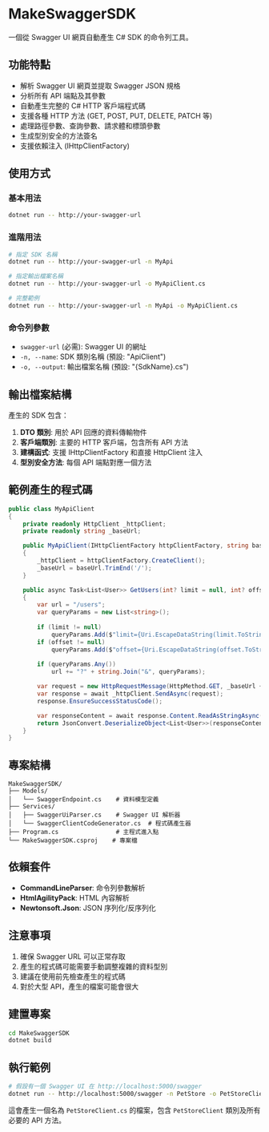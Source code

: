 # MakeSwaggerSDK

一個從 Swagger UI 網頁自動產生 C# SDK 的命令列工具。

## 功能特點

- 解析 Swagger UI 網頁並提取 Swagger JSON 規格
- 分析所有 API 端點及其參數
- 自動產生完整的 C# HTTP 客戶端程式碼
- 支援各種 HTTP 方法 (GET, POST, PUT, DELETE, PATCH 等)
- 處理路徑參數、查詢參數、請求體和標頭參數
- 生成型別安全的方法簽名
- 支援依賴注入 (IHttpClientFactory)

## 使用方式

### 基本用法

```bash
dotnet run -- http://your-swagger-url
```

### 進階用法

```bash
# 指定 SDK 名稱
dotnet run -- http://your-swagger-url -n MyApi

# 指定輸出檔案名稱
dotnet run -- http://your-swagger-url -o MyApiClient.cs

# 完整範例
dotnet run -- http://your-swagger-url -n MyApi -o MyApiClient.cs
```

### 命令列參數

- `swagger-url` (必需): Swagger UI 的網址
- `-n, --name`: SDK 類別名稱 (預設: "ApiClient")
- `-o, --output`: 輸出檔案名稱 (預設: "{SdkName}.cs")

## 輸出檔案結構

產生的 SDK 包含：

1. **DTO 類別**: 用於 API 回應的資料傳輸物件
2. **客戶端類別**: 主要的 HTTP 客戶端，包含所有 API 方法
3. **建構函式**: 支援 IHttpClientFactory 和直接 HttpClient 注入
4. **型別安全方法**: 每個 API 端點對應一個方法

## 範例產生的程式碼

```csharp
public class MyApiClient
{
    private readonly HttpClient _httpClient;
    private readonly string _baseUrl;

    public MyApiClient(IHttpClientFactory httpClientFactory, string baseUrl)
    {
        _httpClient = httpClientFactory.CreateClient();
        _baseUrl = baseUrl.TrimEnd('/');
    }

    public async Task<List<User>> GetUsers(int? limit = null, int? offset = null)
    {
        var url = "/users";
        var queryParams = new List<string>();
        
        if (limit != null)
            queryParams.Add($"limit={Uri.EscapeDataString(limit.ToString())}");
        if (offset != null)
            queryParams.Add($"offset={Uri.EscapeDataString(offset.ToString())}");
            
        if (queryParams.Any())
            url += "?" + string.Join("&", queryParams);

        var request = new HttpRequestMessage(HttpMethod.GET, _baseUrl + url);
        var response = await _httpClient.SendAsync(request);
        response.EnsureSuccessStatusCode();

        var responseContent = await response.Content.ReadAsStringAsync();
        return JsonConvert.DeserializeObject<List<User>>(responseContent) ?? new List<User>();
    }
}
```

## 專案結構

```
MakeSwaggerSDK/
├── Models/
│   └── SwaggerEndpoint.cs    # 資料模型定義
├── Services/
│   ├── SwaggerUiParser.cs    # Swagger UI 解析器
│   └── SwaggerClientCodeGenerator.cs  # 程式碼產生器
├── Program.cs                # 主程式進入點
└── MakeSwaggerSDK.csproj    # 專案檔
```

## 依賴套件

- **CommandLineParser**: 命令列參數解析
- **HtmlAgilityPack**: HTML 內容解析
- **Newtonsoft.Json**: JSON 序列化/反序列化

## 注意事項

1. 確保 Swagger URL 可以正常存取
2. 產生的程式碼可能需要手動調整複雜的資料型別
3. 建議在使用前先檢查產生的程式碼
4. 對於大型 API，產生的檔案可能會很大

## 建置專案

```bash
cd MakeSwaggerSDK
dotnet build
```

## 執行範例

```bash
# 假設有一個 Swagger UI 在 http://localhost:5000/swagger
dotnet run -- http://localhost:5000/swagger -n PetStore -o PetStoreClient.cs
```

這會產生一個名為 `PetStoreClient.cs` 的檔案，包含 `PetStoreClient` 類別及所有必要的 API 方法。
